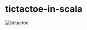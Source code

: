 # tictactoe-in-scala

![tictactoe](https://user-images.githubusercontent.com/11765482/222574155-2dd95d4a-f3d5-419f-bde3-fd05623e857d.gif)
